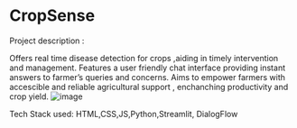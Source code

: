# CropSense
Project description : 

Offers real time disease detection for crops ,aiding in timely intervention and management.
Features a user friendly chat interface providing  instant answers to farmer’s queries and concerns. 
Aims to empower farmers with accescible and reliable agricultural support , enchanching productivity and crop yield.
![image](https://github.com/Monishhh1703/CropSense/assets/114875948/a6369e7e-2aa4-41f2-b36a-83158d34a70a)

Tech Stack used: HTML,CSS,JS,Python,Streamlit, DialogFlow

